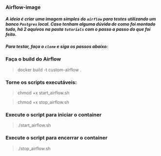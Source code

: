 ### Airflow-image
##### A ideia é criar uma imagem simples do `airflow` para testes utilizando um banco `Postgres` local. Caso tenham alguma dúvida de como foi montado tudo, há 2 aquivos na pasta `tutorials` com o passo a passo do que foi feito.
##### Para testar, faça o `clone` e siga os passos abaixo:

### Faça o build do Airflow
> docker build -t custom-airflow .

### Torne os scripts executáveis:
> chmod +x start_airflow.sh

> chmod +x stop_airflow.sh

### Execute o script para iniciar o container
> ./start_airflow.sh

### Execute o script para encerrar o container
> ./stop_airflow.sh
